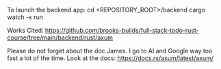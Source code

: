 To launch the backend app:
  cd <REPOSITORY_ROOT>/backend
  cargo watch -x run

Works Cited:
https://github.com/brooks-builds/full-stack-todo-rust-course/tree/main/backend/rust/axum

Please do not forget about the doc James.
I go to AI and Google way too fast a lot of the time.
Look at the docs:
https://docs.rs/axum/latest/axum/